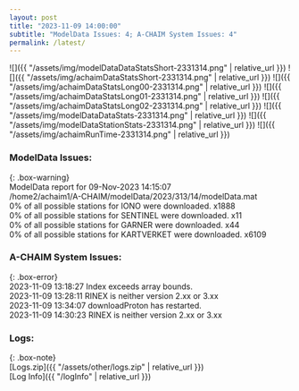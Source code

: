 ```yaml
---
layout: post
title: "2023-11-09 14:00:00"
subtitle: "ModelData Issues: 4; A-CHAIM System Issues: 4"
permalink: /latest/
---
```


![]({{ "/assets/img/modelDataDataStatsShort-2331314.png" | relative_url }})
![]({{ "/assets/img/achaimDataStatsShort-2331314.png" | relative_url }})
![]({{ "/assets/img/achaimDataStatsLong00-2331314.png" | relative_url }})
![]({{ "/assets/img/achaimDataStatsLong01-2331314.png" | relative_url }})
![]({{ "/assets/img/achaimDataStatsLong02-2331314.png" | relative_url }})
![]({{ "/assets/img/modelDataDataStats-2331314.png" | relative_url }})
![]({{ "/assets/img/modelDataStationStats-2331314.png" | relative_url }})
![]({{ "/assets/img/achaimRunTime-2331314.png" | relative_url }})


### ModelData Issues:  
  
{: .box-warning}  
 ModelData report for 09-Nov-2023 14:15:07   
 /home2/achaim1/A-CHAIM/modelData/2023/313/14/modelData.mat   
 0% of all possible stations for IONO were downloaded. x1888   
 0% of all possible stations for SENTINEL were downloaded. x11   
 0% of all possible stations for GARNER were downloaded. x44   
 0% of all possible stations for KARTVERKET were downloaded. x6109   
  
### A-CHAIM System Issues:  
  
{: .box-error}  
2023-11-09 13:18:27 Index exceeds array bounds.  
2023-11-09 13:28:11 RINEX is neither version 2.xx or 3.xx  
2023-11-09 13:34:07 downloadProton has restarted.  
2023-11-09 14:30:23 RINEX is neither version 2.xx or 3.xx  

### Logs:  
  
{: .box-note}  
[Logs.zip]({{ "/assets/other/logs.zip" | relative_url }})  
[Log Info]({{ "/logInfo" | relative_url }})  
